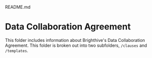 README.md

# Data Collaboration Agreement
This folder includes information about Brighthive's Data Collaboration Agreement. This folder is broken out into two subfolders, `/clauses` and `/templates`.
